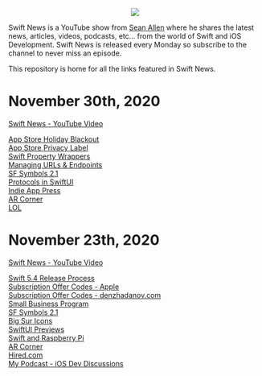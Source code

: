 <p align="center">
  <img src="https://seanallen-course-backend.herokuapp.com/images/swift-news-logo-white-small.png" />
</p>

Swift News is a YouTube show from [Sean Allen](https://youtube.com/seanallen "Sean Allen - YouTube Channel") where he shares the latest news, articles, videos, podcasts, etc... from the world of Swift and iOS Development.  Swift News is released every Monday so subscribe to the channel to never miss an episode.

This repository is home for all the links featured in Swift News.


# November 30th, 2020
[Swift News - YouTube Video](https://youtu.be/AilSmyZQ0ng)

[App Store Holiday Blackout](https://developer.apple.com/news/?id=83m4plrb)\
[App Store Privacy Label](https://developer.apple.com/news/?id=em8fm29e)\
[Swift Property Wrappers](https://www.avanderlee.com/swift/property-wrappers)\
[Managing URLs & Endpoints](https://www.swiftbysundell.com/clips/4/)\
[SF Symbols 2.1](https://hacknicity.medium.com/sf-symbols-changes-in-ios-14-2-8a8bdf708426)\
[Protocols in SwiftUI](https://fivestars.blog/swiftui/swift-protocols.html)\
[Indie App Press](https://twitter.com/OliverJHaslam/status/1331690323895062531)\
[AR Corner](https://twitter.com/pradeeprao_/status/1330710223300988935)\
[LOL](https://twitter.com/towernter/status/1332692092863340544)


# November 23th, 2020
[Swift News - YouTube Video](https://youtu.be/5Mg92jJI-MM)

[Swift 5.4 Release Process](https://forums.swift.org/t/swift-5-4-release-process/41936)  
[Subscription Offer Codes - Apple](https://developer.apple.com/news/?id=g20wyc9c&1605657873)  
[Subscription Offer Codes - denzhadanov.com](https://denzhadanov.com/app-store-introduces-subscription-offer-codes-why-does-it-matter-ae755754653b)  
[Small Business Program](https://www.apple.com/newsroom/2020/11/apple-announces-app-store-small-business-program/)  
[SF Symbols 2.1](https://twitter.com/themikestern/status/1330210252139192320)  
[Big Sur Icons](https://macosicons.com/)  
[SwiftUI Previews](https://www.avanderlee.com/swiftui/previews-different-states)  
[Swift and Raspberry Pi](https://lickability.com/blog/swift-on-raspberry-pi-workshop-part-3/)  
[AR Corner](https://twitter.com/OscarFalmer/status/1329034251526938626)  
[Hired.com](https://hired.com/x/1n01g)  
[My Podcast - iOS Dev Discussions](https://podcasts.apple.com/us/podcast/ios-dev-discussions-sean-allen/id1426167395)  
